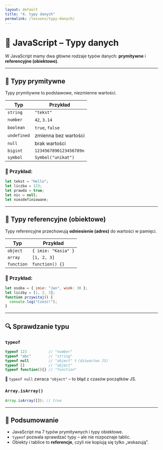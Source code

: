 ```yaml
---
layout: default
title: "4. typy danych"
permalink: /lessons/typy-danych/
---
```


# 🧩 JavaScript – Typy danych

W JavaScript mamy dwa główne rodzaje typów danych: **prymitywne** i **referencyjne (obiektowe)**.

---

## 🔹 Typy prymitywne

Typy prymitywne to podstawowe, niezmienne wartości.

| Typ        | Przykład             |
|------------|----------------------|
| `string`   | `"tekst"`            |
| `number`   | `42`, `3.14`         |
| `boolean`  | `true`, `false`      |
| `undefined`| zmienna bez wartości |
| `null`     | brak wartości        |
| `bigint`   | `1234567890123456789n` |
| `symbol`   | `Symbol("unikat")`   |

### 📄 Przykład:

```js
let tekst = "Hello";
let liczba = 123;
let prawda = true;
let nic = null;
let niezdefiniowane;
```

---

## 🔹 Typy referencyjne (obiektowe)

Typy referencyjne przechowują **odniesienie (adres)** do wartości w pamięci.

| Typ        | Przykład             |
|------------|----------------------|
| `object`   | `{ imie: "Kasia" }`  |
| `array`    | `[1, 2, 3]`          |
| `function` | `function() {}`     |

### 📄 Przykład:

```js
let osoba = { imie: "Jan", wiek: 30 };
let liczby = [1, 2, 3];
function przywitaj() {
  console.log("Cześć!");
}
```

---

## 🔍 Sprawdzanie typu

### `typeof`

```js
typeof 123          // "number"
typeof "abc"        // "string"
typeof null         // "object" ❗ (dziwactwo JS)
typeof []           // "object"
typeof function(){} // "function"
```

📌 `typeof null` zwraca `"object"` – to błąd z czasów początków JS.

### `Array.isArray()`

```js
Array.isArray([]); // true
```

---

## 🧠 Podsumowanie

- JavaScript ma 7 typów prymitywnych i typy obiektowe.
- `typeof` pozwala sprawdzać typy – ale nie rozpoznaje tablic.
- Obiekty i tablice to **referencje**, czyli nie kopiują się tylko „wskazują”.


